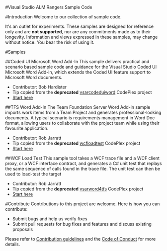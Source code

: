 
#Visual Studio ALM Rangers Sample Code

#Introduction 
Welcome to our collection of sample code. 

It's an outlet for experiments. These samples are designed for reference only and are **not supported**, nor are any commitments made as to their longevity. Information and views expressed in these samples, may change without
notice. You bear the risk of using it.

#Samples

##Coded UI Microsoft Word Add-In
This sample delivers practical and scenario based sample code and guidance for the Visual Studio Coded UI Microsoft Word Add-in, which extends the Coded UI feature support to Microsoft Word documents.

- Contributor: Bob Hardister
- Tip copied from the **deprecated** [vsarcodeduiword](https://vsarcodeduiword.codeplex.com/) CodePlex project 
- [Start here](src/Coded-UI)

##TFS Word Add-In
The Team Foundation Server Word Add-in sample imports work items from a Team Project and generates professional-looking documents. A typical scenario is requirements management in Word Doc format, allowing users to collaborate with the project team while using their favourite application. 

- Contributor: Rob Jarratt
- Tip copied from the **deprecated** [wcfloadtest](https://wcfloadtest.codeplex.com) CodePlex project 
- [Start here](src/TFS-Word-Add-In)

##WCF Load Test
This sample tool takes a WCF trace file and a WCF client proxy, or a WCF interface contract, and generates a C# unit test that replays the same sequence of calls found in the trace file. The unit test can then be used to load-test the target

- Contributor: Rob Jarratt
- Tip copied from the **deprecated** [vsarword4tfs](https://vsarword4tfs.codeplex.com) CodePlex project 
- [Start here](src/WCF-Load-Test)

#Contribute
Contributions to this project are welcome. Here is how you can contribute:  

- Submit bugs and help us verify fixes  
- Submit pull requests for bug fixes and features and discuss existing proposals   

Please refer to [Contribution guidelines](.github/CONTRIBUTING.md) and the [Code of Conduct](.github/COC.md) for more details.